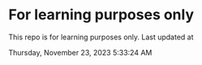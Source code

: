 # For learning purposes only
This repo is for learning purposes only.
Last updated at

Thursday, November 23, 2023 5:33:24 AM

